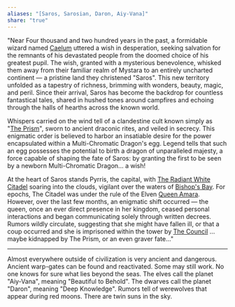```yaml
---
aliases: "[Saros, Sarosian, Daron, Aiy-Vana]"
share: "true"
---
```


"Near Four thousand and two hundred years in the past, a formidable wizard named [Caelum](./Legends/Caelum.md) uttered a wish in desperation, seeking salvation for the remnants of his devastated people from the doomed choice of his greatest pupil. The wish, granted with a mysterious benevolence, whisked them away from their familiar realm of Mystara to an entirely uncharted continent — a pristine land they christened "Saros". This new territory unfolded as a tapestry of richness, brimming with wonders, beauty, magic, and peril. Since their arrival, Saros has become the backdrop for countless fantastical tales, shared in hushed tones around campfires and echoing through the halls of hearths across the known world.

Whispers carried on the wind tell of a clandestine cult known simply as "[The Prism](../Peoples%20&%20Factions/The%20Prism/The%20Prism.md)", sworn to ancient draconic rites, and veiled in secrecy. This enigmatic order is believed to harbor an insatiable desire for the power encapsulated within a Multi-Chromatic Dragon's egg. Legend tells that such an egg possesses the potential to birth a dragon of unparalleled majesty, a force capable of shaping the fate of Saros: by granting the first to be seen by a newborn Multi-Chromatic Dragon... a wish!

At the heart of Saros stands Pyrris, the capital, with [The Radiant White Citadel](../Maps%20&%20Geography/Cities%20&%20Towns/Pyrris/Locations/The%20Radiant%20Citadel.md) soaring into the clouds, vigilant over the waters of [Bishop's Bay](../Maps%20&%20Geography/Landmarks/Waters/Bishop's%20Bay.md). For epochs, The Citadel was under the rule of the Elven [Queen Amara](../Maps%20&%20Geography/Cities%20&%20Towns/Pyrris/NPCs/Queen%20Amara.md). However, over the last few months, an enigmatic shift occurred — the queen, once an ever direct presence in her kingdom, ceased personal interactions and began communicating solely through written decrees. Rumors wildly circulate, suggesting that she might have fallen ill, or that a coup occurred and she is imprisoned within the tower by [The Council](../Maps%20&%20Geography/Cities%20&%20Towns/Pyrris/NPCs/The%20Queen's%20Council/The%20Queen's%20Council.md) …maybe kidnapped by The Prism, or an even graver fate..."

-----------------------------------------------------------------------

Almost everywhere outside of civilization is very ancient and dangerous.
Ancient warp-gates can be found and reactivated. Some may still work.
No one knows for sure what lies beyond the seas.
The elves call the planet "Aiy-Vana", meaning "Beautiful to Behold".
The dwarves call the planet "Daron", meaning "Deep Knowledge".
Rumors tell of werewolves that appear during red moons.
There are twin suns in the sky.